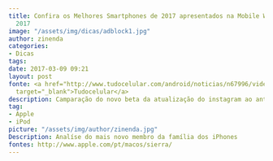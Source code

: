 ```yaml
---
title: Confira os Melhores Smartphones de 2017 apresentados na Mobile World Congress
  2017
image: "/assets/img/dicas/adblock1.jpg"
author: zinenda
categories:
- Dicas
tags: 
date: 2017-03-09 09:21
layout: post
fonte: <a href="http://www.tudocelular.com/android/noticias/n67996/videochamadas-no-android-via-booyah-app.html"
  target="_blank">Tudocelular</a>
description: Camparação do novo beta da atualização do instagram ao antigo beta
tag:
- Apple
- iPod
picture: "/assets/img/author/zinenda.jpg"
Description: Analíse do mais novo membro da família dos iPhones
fontes: http://www.apple.com/pt/macos/sierra/
---
```

